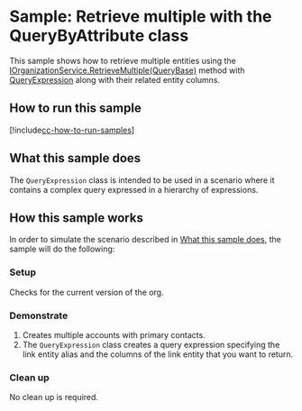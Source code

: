 # Sample: Retrieve multiple with the QueryByAttribute class

This sample shows how to retrieve multiple entities using the [IOrganizationService.RetrieveMultiple(QueryBase)](https://docs.microsoft.com/dotnet/api/microsoft.xrm.sdk.iorganizationservice.retrievemultiple?view=dynamics-general-ce-9#Microsoft_Xrm_Sdk_IOrganizationService_RetrieveMultiple_Microsoft_Xrm_Sdk_Query_QueryBase_) method with [QueryExpression](https://docs.microsoft.com/dotnet/api/microsoft.xrm.sdk.query.queryexpression?view=dynamics-general-ce-9) along with their related entity columns.

## How to run this sample

[!include[cc-how-to-run-samples](../../includes/cc-how-to-run-samples.md)]

## What this sample does

The `QueryExpression` class is intended to be used in a scenario where it contains a complex query expressed in a hierarchy of expressions.

## How this sample works

In order to simulate the scenario described in [What this sample does](#what-this-sample-does), the sample will do the following:

### Setup

Checks for the current version of the org.

### Demonstrate

1. Creates multiple accounts with primary contacts.
1. The `QueryExpression` class creates a query expression specifying the link entity alias and the columns of the link entity that you want to return.

### Clean up

No clean up is required.

